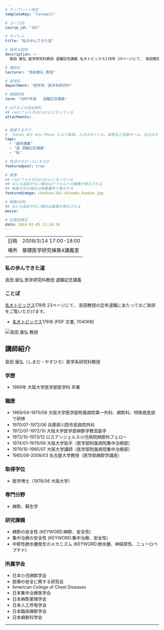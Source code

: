 ```yaml
---
# テンプレート指定
templateKey: "farewell"

# コースID
course_id: "101"

# タイトル
title: "私の歩んできた道"

# 簡単な説明
description: >-
  島田 康弘 医学研究科教授 退職記念講義 名大トピックス178号 23ページにて、 島田教授の定年退職にあたってのご挨拶をご覧いただけます。   * 名大ト ....

# 講師名
lecturer: "島田康弘 教授"

# 部局名
department: "医学部／医学系研究科"

# 開講時限
term: "2007年度	退職記念講義"

# pdfなどの追加資料
## rootフォルダはstaticになっている
attachments:


# 関連するタグ
# （Yahoo API Key-Phase により取得。入力はタイトル、部局名と授業ホーム、出力はキーフレーズ（tags））
tags:
  - "最終講義"
  - "道 退職記念講義"
  - "私"

# 色付けのロールにするか
featuredpost: true

# 画像
## rootフォルダはstaticになっている
## なにも指定がない場合はデフォルトの画像が表示される
## 映像がある場合は映像優先で表示する
featuredimage: /kanban/101-shimada_kanban.jpg

# 映像のURL
## なにも指定がない場合は画像が表示される
movie: 

# 記事投稿日
date: 2014-02-05 11:24:34
---
```


|   |   |
|---|---|
| 日時 | 2008/3/14  17:00-18:00 |
| 場所 | 基礎医学研究棟第4講義室 |
|   |   |


### 私の歩んできた道

島田 康弘 医学研究科教授 退職記念講義

### ことば

[名大トピックス](http://www.nagoya-u.ac.jp/about-nu/public-relations/publication/topics-archive.html)178号 23ページにて、 島田教授の定年退職にあたってのご挨拶をご覧いただけます。

* <a href="http://www.nagoya-u.ac.jp/about-nu/public-relations/publication/upload_images/no178.pdf" target="_blank">[名大トピックス](http://www.nagoya-u.ac.jp/about-nu/public-relations/publication/topics-archive.html)178号</a> (PDF 文書, 7040KB)


![島田 康弘 教授](https://ocw.nagoya-u.jp/files/101/shimada_kao.jpg) 

## 講師紹介

島田 康弘（しまだ・やすひろ）医学系研究科教授

### 学歴

* 1969年 大阪大学医学部医学科 卒業

### 職歴

* 1969/04-1970/06 大阪大学医学部附属病院第一外科、麻酔科、特殊救急部で研修
* 1970/07-1972/06 兵庫県川西市民病院外科
* 1972/07-1972/10 大阪大学医学部麻酔学教室副手
* 1972/10-1973/12 ロスアンジェルス小児病院麻酔科フェロー
* 1974/01-1979/09 大阪大学助手（医学部附属病院集中治療部）
* 1979/10-1985/07 大阪大学講師（医学部附属病院集中治療部）
* 1985/08-2008/03 名古屋大学教授（医学部麻酔学講座）

### 取得学位

* 医学博士（1978/06 大阪大学）

### 専門分野

* 麻酔、蘇生学

### 研究課題

* 麻酔の安全性 (KEYWORD:麻酔、安全性)
* 集中治療の安全性 (KEYWORD:集中治療、安全性)
* 中枢性肺水腫発生のメカニズム (KEYWORD:肺水腫、神経原性、ニューロペプチド)

### 所属学会

* 日本小児麻酔学会
* 医療の安全に関する研究会
* American College of Chest Diseases
* 日本集中治療医学会
* 日本麻酔薬理学会
* 日本人工呼吸学会
* 日本臨床麻酔学会
* 日本麻酔科学会



-----
